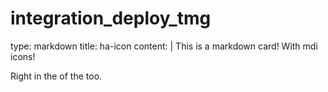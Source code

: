 # integration_deploy_tmg
type: markdown
title: ha-icon
content: |
  This is a markdown card! With mdi icons!
  <ha-icon icon="mdi:home-assistant"></ha-icon>

  Right in the <ha-icon icon="mdi:format-align-middle"></ha-icon> of the <ha-icon icon="mdi:text"></ha-icon> too.
